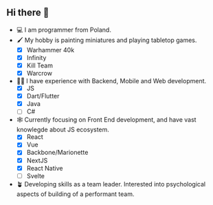 ## Hi there 👋

- 💻 I am programmer from Poland.
- 🖌️ My hobby is painting miniatures and playing tabletop games.
  - [x] Warhammer 40k
  - [x] Infinity
  - [x] Kill Team
  - [x] Warcrow
- 👨‍🔬 I have experience with Backend, Mobile and Web development.
  - [x] JS
  - [x] Dart/Flutter
  - [x] Java
  - [ ] C#
- 🕸️ Currently focusing on Front End development, and have vast knowlegde about JS ecosystem.
  - [x] React
  - [x] Vue
  - [x] Backbone/Marionette
  - [x] NextJS
  - [x] React Native
  - [ ] Svelte
- 🪴 Developing skills as a team leader. Interested into psychological aspects of building of a performant team.
